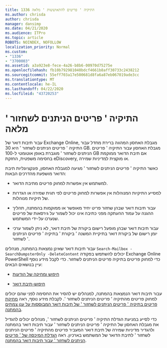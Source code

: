 ```yaml
---
title: 1336 התיקיה ' פריטים להתאוששות ' מלאה
ms.author: chrisda
author: chrisda
manager: dansimp
ms.date: 04/21/2020
ms.audience: ITPro
ms.topic: article
ROBOTS: NOINDEX, NOFOLLOW
localization_priority: Normal
ms.custom:
- "1336"
- "3700003"
ms.assetid: a3a923e8-fece-4a26-b8b6-00970d75275e
ms.openlocfilehash: fb10b792981040bdcf4661b8aff30733c2438212
ms.sourcegitcommit: 55eff703a17e500681d8fa6a87eb067019ade3cc
ms.translationtype: MT
ms.contentlocale: he-IL
ms.lasthandoff: 04/22/2020
ms.locfileid: "43720253"
---
```

# <a name="the-recoverable-items-folder-is-full"></a>התיקיה ' פריטים הניתנים לשחזור ' מלאה

עבור תיבות דואר של Exchange Online, מגבלת האחסון המהווה ברירת מחדל עבור התיקיה ' פריטים הניתנים לשחזור ' היא 30 GB. מגבלת האחסון עבור התיקיה ' פריטים הניתנים לשחזור ' מוגברת באופן אוטומטי ל-100 GB אם תיבת הדואר ממוקמת בחסימה משפטית, החזקת eDiscovery, או מוקצית למדיניות שמירה.

כאשר התיקיה ' פריטים הניתנים לשחזור ' מגיעה למגבלת האחסון, פונקציונליות תיבת הדואר מושפעת מהדרכים הבאות:

- למשתמש אין אפשרות למחוק פריטים מתיבת הדואר.

- למסייע התיקיות המנוהלות אין אפשרות למחוק פריטים לפי תגית שמירה או הגדרות של תיקיות מנוהלות.

- עבור תיבות דואר שבהן שחזור פריט יחיד מאופשר או ממוקמות בהמתנה, תהליך ההגנה על עמוד ההעתקה מפני כתיבה אינו יכול לשמור על גירסאות של פריטים שנערכו על-ידי המשתמש.

- עבור תיבות דואר שבהן מופעל רישום ביקורת של תיבת דואר, לא ניתן לשמור ערכי יומן רישום של ביקורת דואר בתיקיית המשנה ' ביקורת ' בתיקיה ' פריטים הניתנים לשחזור '.

עבור תיבות דואר שאינן נמצאות בהמתנה, מנהלים `Search-Mailbox -SearchDumpsterOnly -DeleteContent` יכולים להשתמש בפקודה Exchange Online PowerShell כדי למחוק פריטים בתיקיה פריטים הניתנים לשחזור. כדי לקבל מידע נוסף עיין בנושאים הבאים:

- [חיפוש ומחיקה של הודעות](https://docs.microsoft.com/office365/securitycompliance/search-for-and-delete-messagesadmin-help)

- [חיפוש-תיבת דואר](https://docs.microsoft.com/powershell/module/exchange/mailboxes/Search-Mailbox)

עבור תיבות דואר הנמצאות בהמתנה, למנהלים יש להסיר את החסימה לפני שהם יכולים למחוק פריטים מהתיקיה ' פריטים הניתנים לשחזור '. לקבלת מידע נוסף, ראה [מחיקת פריטים בתיקיה ' פריטים הניתנים לשחזור ' של תיבות דואר המבוססות על ענן צמתים בהמתנה](https://docs.microsoft.com/office365/securitycompliance/delete-items-in-the-recoverable-items-folder-of-mailboxes-on-hold).

כדי לסייע במניעת הגדלת התיקיה ' פריטים הניתנים לשחזור ', מנהלים יכולים להגדיל את מגבלת האחסון של התיקיה ' פריטים הניתנים לשחזור ' עבור תיבות דואר בהמתנה ולהגדיר מדיניות שמירה של תיבת דואר המעביר פריטים מהתיקיה ' פריטים הניתנים לשחזור ' לתיבת הדואר של המשתמש בארכיון. ראה [הגדלת המיכסה של ' פריטים הניתנים לשחזור ' עבור תיבות דואר בהמתנה](https://docs.microsoft.com/office365/securitycompliance/increase-the-recoverable-quota-for-mailboxes-on-hold).
